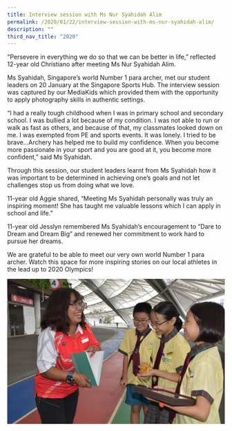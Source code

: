 ```yaml
---
title: Interview session with Ms Nur Syahidah Alim
permalink: /2020/01/22/interview-session-with-ms-nur-syahidah-alim/
description: ""
third_nav_title: "2020"
---
```

<p>“Persevere in everything we do so that we can be better in life,” reflected 12-year old Christiano after meeting Ms Nur Syahidah Alim.</p>
<p>Ms Syahidah, Singapore’s world Number 1 para archer, met our student leaders on 20 January at the Singapore Sports Hub. The interview session was captured by our MediaKids which provided them with the opportunity to apply photography skills in authentic settings.</p>
<p>“I had a really tough childhood when I was in primary school and secondary school. I was bullied a lot because of my condition. I was not able to run or walk as fast as others, and because of that, my classmates looked down on me. I was exempted from PE and sports events. It was lonely. I tried to be brave…Archery has helped me to build my confidence. When you become more passionate in your sport and you are good at it, you become more confident,” said Ms Syahidah.</p>
<p>Through this session, our student leaders learnt from Ms Syahidah how it was important to be determined in achieving one’s goals and not let challenges stop us from doing what we love.</p>
<p>11-year old Aggie shared, “Meeting Ms Syahidah personally was truly an inspiring moment! She has taught me valuable lessons which I can apply in school and life.”</p>
<p>11-year old Jesslyn remembered Ms Syahidah’s encouragement to “Dare to Dream and Dream Big” and renewed her commitment to work hard to pursue her dreams.</p>
<p>We are grateful to be able to meet our very own world Number 1 para archer. Watch this space for more inspiring stories on our local athletes in the lead up to 2020 Olympics!</p>
<img src="/images/DSC_0064-1024x683.jpg">